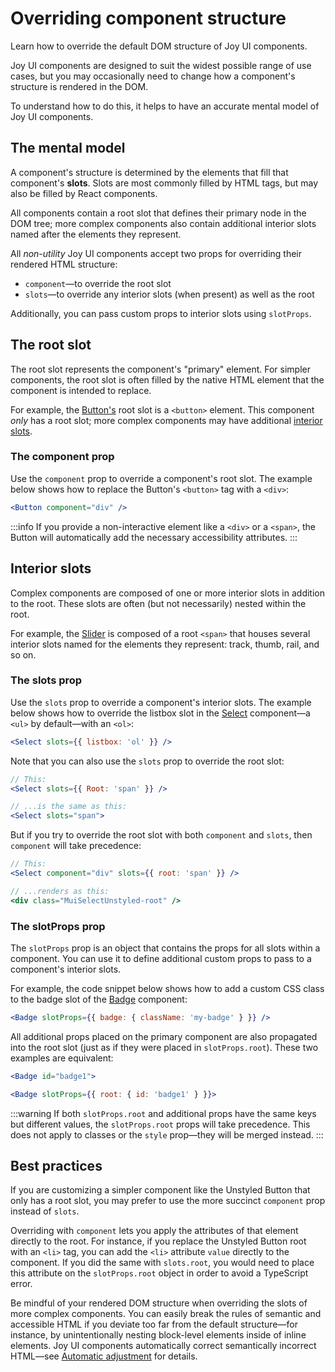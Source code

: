 # Overriding component structure

<p class="description">Learn how to override the default DOM structure of Joy UI components.</p>

Joy UI components are designed to suit the widest possible range of use cases, but you may occasionally need to change how a component's structure is rendered in the DOM.

To understand how to do this, it helps to have an accurate mental model of Joy UI components.

## The mental model

A component's structure is determined by the elements that fill that component's **slots**.
Slots are most commonly filled by HTML tags, but may also be filled by React components.

All components contain a root slot that defines their primary node in the DOM tree; more complex components also contain additional interior slots named after the elements they represent.

All _non-utility_ Joy UI components accept two props for overriding their rendered HTML structure:

- `component`—to override the root slot
- `slots`—to override any interior slots (when present) as well as the root

Additionally, you can pass custom props to interior slots using `slotProps`.

## The root slot

The root slot represents the component's "primary" element.
For simpler components, the root slot is often filled by the native HTML element that the component is intended to replace.

For example, the [Button's](/joy-ui/react-button/) root slot is a `<button>` element.
This component _only_ has a root slot; more complex components may have additional [interior slots](#interior-slots).

### The component prop

Use the `component` prop to override a component's root slot.
The example below shows how to replace the Button's `<button>` tag with a `<div>`:

```jsx
<Button component="div" />
```

:::info
If you provide a non-interactive element like a `<div>` or a `<span>`, the Button will automatically add the necessary accessibility attributes.
:::

## Interior slots

Complex components are composed of one or more interior slots in addition to the root.
These slots are often (but not necessarily) nested within the root.

For example, the [Slider](/joy-ui/react-slider/) is composed of a root `<span>` that houses several interior slots named for the elements they represent: track, thumb, rail, and so on.

### The slots prop

Use the `slots` prop to override a component's interior slots.
The example below shows how to override the listbox slot in the [Select](/joy-ui/react-select/) component—a `<ul>` by default—with an `<ol>`:

```jsx
<Select slots={{ listbox: 'ol' }} />
```

Note that you can also use the `slots` prop to override the root slot:

```jsx
// This:
<Select slots={{ Root: 'span' }} />

// ...is the same as this:
<Select slots="span">
```

But if you try to override the root slot with both `component` and `slots`, then `component` will take precedence:

```jsx
// This:
<Select component="div" slots={{ root: 'span' }} />

// ...renders as this:
<div class="MuiSelectUnstyled-root" />
```

### The slotProps prop

The `slotProps` prop is an object that contains the props for all slots within a component.
You can use it to define additional custom props to pass to a component's interior slots.

For example, the code snippet below shows how to add a custom CSS class to the badge slot of the [Badge](/joy-ui/react-badge/) component:

```jsx
<Badge slotProps={{ badge: { className: 'my-badge' } }} />
```

All additional props placed on the primary component are also propagated into the root slot (just as if they were placed in `slotProps.root`).
These two examples are equivalent:

```jsx
<Badge id="badge1">
```

```jsx
<Badge slotProps={{ root: { id: 'badge1' } }}>
```

:::warning
If both `slotProps.root` and additional props have the same keys but different values, the `slotProps.root` props will take precedence.
This does not apply to classes or the `style` prop—they will be merged instead.
:::

## Best practices

If you are customizing a simpler component like the Unstyled Button that only has a root slot, you may prefer to use the more succinct `component` prop instead of `slots`.

Overriding with `component` lets you apply the attributes of that element directly to the root.
For instance, if you replace the Unstyled Button root with an `<li>` tag, you can add the `<li>` attribute `value` directly to the component.
If you did the same with `slots.root`, you would need to place this attribute on the `slotProps.root` object in order to avoid a TypeScript error.

Be mindful of your rendered DOM structure when overriding the slots of more complex components.
You can easily break the rules of semantic and accessible HTML if you deviate too far from the default structure—for instance, by unintentionally nesting block-level elements inside of inline elements.
Joy UI components automatically correct semantically incorrect HTML—see [Automatic adjustment](/joy-ui/main-features/automatic-adjustment/) for details.
